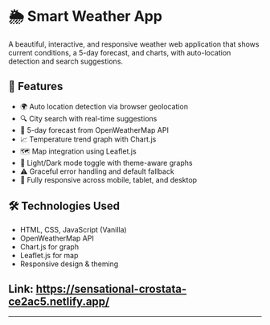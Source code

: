 # 🌦️ Smart Weather App

A beautiful, interactive, and responsive weather web application that shows current conditions, a 5-day forecast, and charts, with auto-location detection and search suggestions.

## 🚀 Features

- 🌍 Auto location detection via browser geolocation
- 🔍 City search with real-time suggestions
- 📅 5-day forecast from OpenWeatherMap API
- 📈 Temperature trend graph with Chart.js
- 🗺️ Map integration using Leaflet.js
- 🎨 Light/Dark mode toggle with theme-aware graphs
- ⚠️ Graceful error handling and default fallback
- 📱 Fully responsive across mobile, tablet, and desktop

## 🛠️ Technologies Used

- HTML, CSS, JavaScript (Vanilla)
- OpenWeatherMap API
- Chart.js for graph
- Leaflet.js for map
- Responsive design & theming
## Link: https://sensational-crostata-ce2ac5.netlify.app/

---

